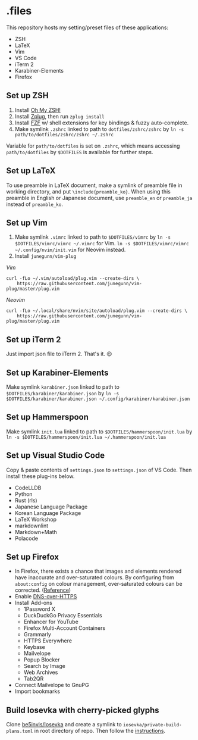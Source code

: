 # .files

This repository hosts my setting/preset files of these applications:

- ZSH
- LaTeX
- Vim
- VS Code
- iTerm 2
- Karabiner-Elements
- Firefox

## Set up ZSH

1. Install [Oh My ZSH!](https://ohmyz.sh/)
1. Install [Zplug](https://github.com/zplug/zplug), then run `zplug install`
1. Install [FZF](https://github.com/junegunn/fzf) w/ shell extensions for key bindings & fuzzy auto-complete.
1. Make symlink `.zshrc` linked to path to `dotfiles/zshrc/zshrc` by
`ln -s path/to/dotfiles/zshrc/zshrc ~/.zshrc`

Variable for `path/to/dotfiles` is set on `.zshrc`, which means accessing `path/to/dotfiles`
by `$DOTFILES` is available for further steps.

## Set up LaTeX

To use preamble in LaTeX document, make a symlink of preamble file
in working directory, and put `\include{preamble_ko}`.
When using this preamble in English or Japanese document,
use `preamble_en` or `preamble_ja` instead of
`preamble_ko`.

## Set up Vim

1. Make symlink `.vimrc` linked to path to `$DOTFILES/vimrc` by
`ln -s $DOTFILES/vimrc/vimrc ~/.vimrc` for Vim.
`ln -s $DOTFILES/vimrc/vimrc ~/.config/nvim/init.vim` for Neovim instead.
2. Install `junegunn/vim-plug`  

*Vim*

```shell
curl -fLo ~/.vim/autoload/plug.vim --create-dirs \
    https://raw.githubusercontent.com/junegunn/vim-plug/master/plug.vim
```

*Neovim*

```shell
curl -fLo ~/.local/share/nvim/site/autoload/plug.vim --create-dirs \
    https://raw.githubusercontent.com/junegunn/vim-plug/master/plug.vim
```

## Set up iTerm 2

Just import json file to iTerm 2. That's it. 😉

## Set up Karabiner-Elements

Make symlink `karabiner.json` linked to path to `$DOTFILES/karabiner/karabiner.json` by
`ln -s $DOTFILES/karabiner/karabiner.json ~/.config/karabiner/karabiner.json`

## Set up Hammerspoon

Make symlink `init.lua` linked to path to `$DOTFILES/hammerspoon/init.lua` by
`ln -s $DOTFILES/hammerspoon/init.lua ~/.hammerspoon/init.lua`

## Set up Visual Studio Code

Copy & paste contents of `settings.json` to `settings.json` of VS Code.
Then install these plug-ins below.

- CodeLLDB
- Python
- Rust (rls)
- Japanese Language Package
- Korean Language Package
- LaTeX Workshop
- markdownlint
- Markdown+Math
- Polacode

## Set up Firefox

- In Firefox, there exists a chance that images and elements rendered have
inaccurate and over-saturated colours.
By configuring from `about:config` on colour management, over-saturated colours
can be corrected. ([Reference](https://cameratico.com/guides/firefox-color-management/))
- Enable [DNS-over-HTTPS](https://support.mozilla.org/en-US/kb/firefox-dns-over-https)
- Install Add-ons
  - 1Password X
  - DuckDuckGo Privacy Essentials
  - Enhancer for YouTube
  - Firefox Multi-Account Containers
  - Grammarly
  - HTTPS Everywhere
  - Keybase
  - Mailvelope
  - Popup Blocker
  - Search by Image
  - Web Archives
  - Tab2QR
- Connect Mailvelope to GnuPG
- Import bookmarks

## Build Iosevka with cherry-picked glyphs

Clone [be5invis/Iosevka](https://github.com/be5invis/Iosevka.git) and create
a symlink to `iosevka/private-build-plans.toml` in root directory of repo.
Then follow the [instructions](https://github.com/be5invis/Iosevka#building-from-source).
